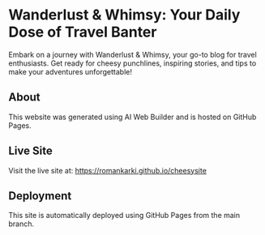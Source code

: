 # Wanderlust & Whimsy: Your Daily Dose of Travel Banter

Embark on a journey with Wanderlust & Whimsy, your go-to blog for travel enthusiasts. Get ready for cheesy punchlines, inspiring stories, and tips to make your adventures unforgettable!

## About

This website was generated using AI Web Builder and is hosted on GitHub Pages.

## Live Site

Visit the live site at: https://romankarki.github.io/cheesysite

## Deployment

This site is automatically deployed using GitHub Pages from the main branch.

